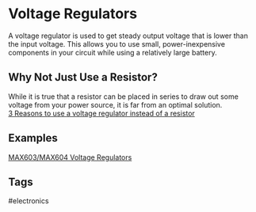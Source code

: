 # Voltage Regulators

A voltage regulator is used to get steady output voltage that is lower than the input voltage. This allows you to use small, power-inexpensive components in your circuit while using a relatively large battery.  

## Why Not Just Use a Resistor?
While it is true that a resistor can be placed in series to draw out some voltage from your power source, it is far from an optimal solution.  
[3 Reasons to use a voltage regulator instead of a resistor](../202306170037/README.md)  

## Examples
[MAX603/MAX604 Voltage Regulators](../202306170041/README.md)

## Tags
#electronics
